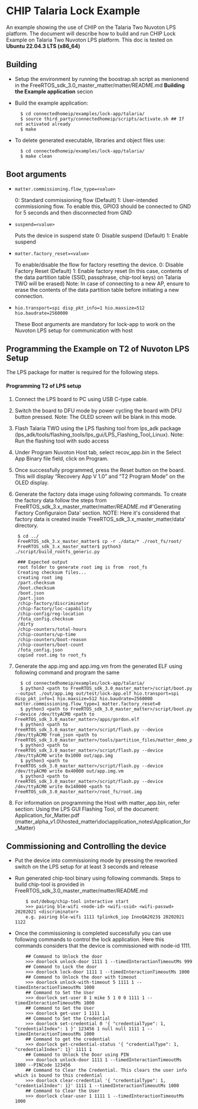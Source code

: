# CHIP Talaria Lock Example

An example showing the use of CHIP on the Talaria Two Nuvoton LPS platform. The document will describe how
to build and run CHIP Lock Example on Talaria Two Nuvoton LPS platform. This doc is tested
on **Ubuntu 22.04.3 LTS (x86_64)**

## Building

-   Setup the environment by running the boostrap.sh script as menionend in the FreeRTOS_sdk_3.0_master_matter/matter/README.md **Building the Example application** secion

-   Build the example application:

          $ cd connectedhomeip/examples/lock-app/talaria/
          $ source third_party/connectedhomeip/scripts/activate.sh ## If not activated already
          $ make

-   To delete generated executable, libraries and object files use:

          $ cd connectedhomeip/examples/lock-app/talaria/
          $ make clean

## Boot arguments

-   `matter.commissioning.flow_type=<value>`

    0: Standard commissioning flow (Default)
    1: User-intended commissioning flow. To enable this, GPIO3 should be connected to GND for 5 seconds and then disconnected from GND

-   `suspend=<value>`

    Puts the device in suspend state
    0: Disable suspend (Default)
    1: Enable suspend

-   `matter.factory_reset=<value>`

    To enable/disable the flow for factory resetting the device.
    0: Disable Factory Reset (Default)
    1: Enable factory reset (In this case, contents of the data partition table (SSID, passphrase, chip-tool keys) on     Talaria TWO will be erased)
       Note: In case of connecting to a new AP, ensure to erase the contents of the data partition table before initiating a new connection.

-   `hio.transport=spi disp_pkt_info=1 hio.maxsize=512 hio.baudrate=2560000`

    These Boot arguments are mandatory for lock-app to work on the Nuvoton LPS setup for communication with host
    
## Programming the Example on T2 of Nuvoton LPS Setup
The LPS package for matter is required for the following steps.

#### Programming T2 of LPS setup
1. Connect the LPS board to PC using USB C-type cable.
2. Switch the board to DFU mode by power cycling the board with DFU button pressed.
Note: The OLED screen will be blank in this mode.
3. Flash Talaria TWO using the LPS flashing tool from lps_adk package
(lps_adk/tools/flashing_tools/lps_gui/LPS_Flashing_Tool_Linux).
Note: Run the flashing tool with sudo access
4. Under Program Nuvoton Host tab, select recov_app.bin in the Select App Binary file
field, click on Program.
5. Once successfully programmed, press the Reset button on the board. This will display “Recovery
App V 1.0” and “T2 Program Mode” on the OLED display.
6. Generate the factory data image using following commands. To create the factory data follow the steps from FreeRTOS_sdk_3.x_master_matter/matter/README.md #'Generating Factory Configuraion Data' section.
NOTE: Here it's considered that factory data is created inside 'FreeRTOS_sdk_3.x_master_matter/data' directory.

        $ cd ../
        FreeRTOS_sdk_3.x_master_matter$ cp -r ./data/* ./root_fs/root/
        FreeRTOS_sdk_3.x_master_matter$ python3 ./script/build_rootfs_generic.py

        ### Expected output
        root folder to generate root img is from  root_fs
        Creating checksum files...
        creating root img
        /part.checksum
        /boot.checksum
        /boot.json
        /part.json
        /chip-factory/discriminator
        /chip-factory/loc-capability
        /chip-config/reg-location
        /fota_config.checksum
        /dirty
        /chip-counters/total-hours
        /chip-counters/up-time
        /chip-counters/boot-reason
        /chip-counters/boot-count
        /fota_config.json
        copied root.img to root_fs
7. Generate the app.img and app.img.vm from the generated ELF using following command and program the same

         $ cd connectedhomeip/examples/lock-app/talaria/
         $ python3 <path to FreeRTOS_sdk_3.0_master_matter>/script/boot.py --output ./out/app.img out/test/lock-app.elf hio.transport=spi disp_pkt_info=1 hio.maxsize=512 hio.baudrate=2560000 matter.commissioning.flow_type=1 matter.factory_reset=0
         $ python3 <path to FreeRTOS_sdk_3.0_master_matter>/script/boot.py --device /dev/ttyACM0 <path to FreeRTOS_sdk_3.0_master_matter>/apps/gordon.elf
         $ python3 <path to FreeRTOS_sdk_3.0_master_matter>/script/flash.py --device /dev/ttyACM0 from_json <path to FreeRTOS_sdk_3.0_master_matter>/tools/partition_files/matter_demo_partition.json
         $ python3 <path to FreeRTOS_sdk_3.0_master_matter>/script/flash.py --device /dev/ttyACM0 write 0x1000 out/app.img
         $ python3 <path to FreeRTOS_sdk_3.0_master_matter>/script/flash.py --device /dev/ttyACM0 write 0x40000 out/app.img.vm
         $ python3 <path to FreeRTOS_sdk_3.0_master_matter>/script/flash.py --device /dev/ttyACM0 write 0x140000 <path to FreeRTOS_sdk_3.0_master_matter>/root_fs/root.img
7. For information on programming the Host with matter_app.bin, refer section: Using the LPS GUI Flashing
Tool, of the document: Application_for_Matter.pdf (matter_alpha_v1.0\hosted_matter\doc\application_notes\Application_for_Matter)


## Commissioning and Controlling the device
- Put the device into commissioning mode by pressing the reworked switch on the LPS setup for at least 3 seconds and release
- Run generated chip-tool binary using following commands. Steps to build chip-tool is provided in FreeRTOS_sdk_3.0_master_matter/matter/README.md

          $ out/debug/chip-tool interactive start
          >>> pairing ble-wifi <node-id> <wifi-ssid> <wifi-passwd> 20202021 <discriminator>
          e.g. pairing ble-wifi 1111 tplinkc6_iop InnoQA2023$ 20202021 1122
- Once the commissioning is completed successfully you can use following commands to control the lock application. Here this commands considers that the device is commissioned with node-id 1111.

          ## Command to Unlock the door
          >>> doorlock unlock-door 1111 1 --timedInteractionTimeoutMs 999
          ## Command to Lock the door
          >>> doorlock lock-door 1111 1 --timedInteractionTimeoutMs 1000
          ## Command to Unlock the door with timeout
          >>> doorlock unlock-with-timeout 5 1111 1 --timedInteractionTimeoutMs 1000
          ## Command to Set the User
          >>> doorlock set-user 0 1 mike 5 1 0 0 1111 1 --timedInteractionTimeoutMs 1000
          ## Command to Get the User
          >>> doorlock get-user 1 1111 1
          ## Command to Set the Credential
          >>> doorlock set-credential 0 '{ "credentialType": 1, "credentialIndex": 1 }' 123456 1 null null 1111 1 --timedInteractionTimeoutMs 1000
          ## Command to get the credential
          >>> doorlock get-credential-status '{ "credentialType": 1, "credentialIndex": 1}' 1111 1
          ## Command to Unlock the Door using PIN
          >>> doorlock unlock-door 1111 1 --timedInteractionTimeoutMs 1000 --PINCode 123456
          ## Command to Clear the Credential. This clears the user info which is bound to this credential
          >>> doorlock clear-credential '{ "credentialType": 1, "credentialIndex": 1}' 1111 1 --timedInteractionTimeoutMs 1000
          ## Command to Clear the User
          >>> doorlock clear-user 1 1111 1 --timedInteractionTimeoutMs 1000
